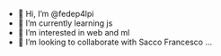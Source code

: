- 👋 Hi, I’m @fedep4lpi
- 🌱 I’m currently learning js
- 👀 I’m interested in web and ml
- 🤝 I’m looking to collaborate with Sacco Francesco ...
